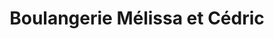 ---
title: "Boulangerie Mélissa et Cédric"
url: /flers/boulangerie-melissa-et-cedric/
shop: Bäckerei
---